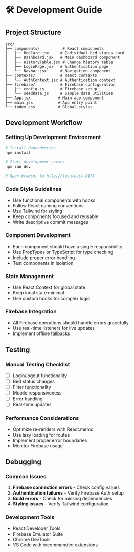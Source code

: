 # 🛠️ Development Guide

## Project Structure

```
src/
├── components/          # React components
│   ├── BedCard.jsx     # Individual bed status card
│   ├── Dashboard.jsx   # Main dashboard component
│   ├── HistoryTable.jsx # Change history table
│   ├── LoginPage.jsx   # Authentication page
│   └── Navbar.jsx      # Navigation component
├── contexts/           # React contexts
│   └── AuthContext.jsx # Authentication context
├── firebase/           # Firebase configuration
│   ├── config.js       # Firebase setup
│   └── seedData.js     # Sample data utilities
├── App.jsx            # Main app component
├── main.jsx           # App entry point
└── index.css          # Global styles
```

## Development Workflow

### **Setting Up Development Environment**
```bash
# Install dependencies
npm install

# Start development server
npm run dev

# Open browser to http://localhost:5173
```

### **Code Style Guidelines**
- Use functional components with hooks
- Follow React naming conventions
- Use Tailwind for styling
- Keep components focused and reusable
- Write descriptive commit messages

### **Component Development**
- Each component should have a single responsibility
- Use PropTypes or TypeScript for type checking
- Include proper error handling
- Test components in isolation

### **State Management**
- Use React Context for global state
- Keep local state minimal
- Use custom hooks for complex logic

### **Firebase Integration**
- All Firebase operations should handle errors gracefully
- Use real-time listeners for live updates
- Implement offline fallbacks

## Testing

### **Manual Testing Checklist**
- [ ] Login/logout functionality
- [ ] Bed status changes
- [ ] Filter functionality
- [ ] Mobile responsiveness
- [ ] Error handling
- [ ] Real-time updates

### **Performance Considerations**
- Optimize re-renders with React.memo
- Use lazy loading for routes
- Implement proper error boundaries
- Monitor Firebase usage

## Debugging

### **Common Issues**
1. **Firebase connection errors** - Check config values
2. **Authentication failures** - Verify Firebase Auth setup
3. **Build errors** - Check for missing dependencies
4. **Styling issues** - Verify Tailwind configuration

### **Development Tools**
- React Developer Tools
- Firebase Emulator Suite
- Chrome DevTools
- VS Code with recommended extensions
